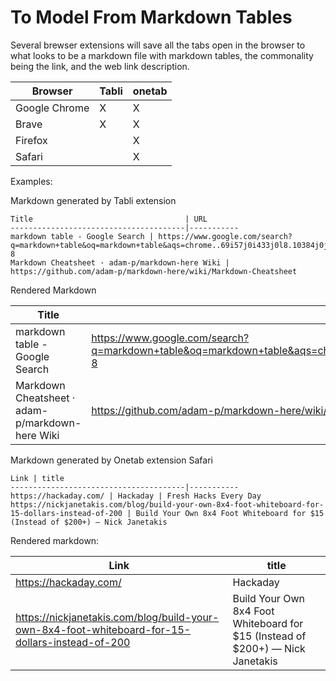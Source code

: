 # To Model From Markdown Tables

Several brewser extensions will save all the tabs open in the browser to what looks to be a markdown file with markdown tables, the commonality being the link, and the web link description.

| Browser | Tabli | onetab |
| ----- | ----- | ----- |
| Google Chrome | X | X |
| Brave | X | X |
| Firefox |  | X |
| Safari |  | X |


Examples:

Markdown generated by Tabli extension

```
Title                                  | URL
---------------------------------------|-----------
markdown table - Google Search | https://www.google.com/search?q=markdown+table&oq=markdown+table&aqs=chrome..69i57j0i433j0l8.10384j0j7&sourceid=chrome&ie=UTF-8
Markdown Cheatsheet · adam-p/markdown-here Wiki | https://github.com/adam-p/markdown-here/wiki/Markdown-Cheatsheet
```

Rendered Markdown

Title                                  | URL
---------------------------------------|-----------
markdown table - Google Search | https://www.google.com/search?q=markdown+table&oq=markdown+table&aqs=chrome..69i57j0i433j0l8.10384j0j7&sourceid=chrome&ie=UTF-8
Markdown Cheatsheet · adam-p/markdown-here Wiki | https://github.com/adam-p/markdown-here/wiki/Markdown-Cheatsheet


Markdown generated by Onetab extension Safari

```
Link | title
---------------------------------------|-----------
https://hackaday.com/ | Hackaday | Fresh Hacks Every Day
https://nickjanetakis.com/blog/build-your-own-8x4-foot-whiteboard-for-15-dollars-instead-of-200 | Build Your Own 8x4 Foot Whiteboard for $15 (Instead of $200+) — Nick Janetakis
```

Rendered markdown:

Link | title
---------------------------------------|-----------
https://hackaday.com/ | Hackaday | Fresh Hacks Every Day
https://nickjanetakis.com/blog/build-your-own-8x4-foot-whiteboard-for-15-dollars-instead-of-200 | Build Your Own 8x4 Foot Whiteboard for $15 (Instead of $200+) — Nick Janetakis

